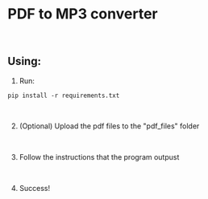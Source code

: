 # PDF to MP3 converter

<br>

## Using:
1. Run:

```
pip install -r requirements.txt
```

<br>

2. (Optional) Upload the pdf files to the "pdf_files" folder

<br>

3. Follow the instructions that the program outpust

<br>

4. Success!